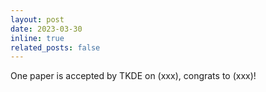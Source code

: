 ```yaml
---
layout: post
date: 2023-03-30
inline: true
related_posts: false
---
```


One paper is accepted by TKDE on (xxx), congrats to (xxx)!

